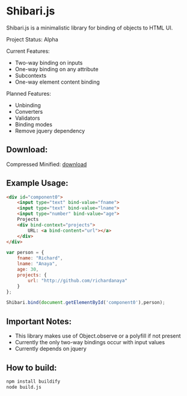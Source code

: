 Shibari.js
===

Shibari.js is a minimalistic library for binding of objects to HTML UI.

Project Status: Alpha

Current Features:
* Two-way binding on inputs
* One-way binding on any attribute
* Subcontexts
* One-way element content binding

Planned Features:
* Unbinding
* Converters
* Validators
* Binding modes
* Remove jquery dependency

Download:
----

Compressed Minified: [download](https://raw.github.com/richardanaya/Shibari.js/master/shibari.min.js)

Example Usage:
----
```HTML
<div id="component0">
    <input type="text" bind-value="fname">
    <input type="text" bind-value="lname">
    <input type="number" bind-value="age">
    Projects
    <div bind-context="projects">
        URL: <a bind-content="url"></a>
    </div>
</div>
```

```Javascript
var person = {
    fname: "Richard",
    lname: "Anaya",
    age: 30,
    projects: {
        url: "http://github.com/richardanaya"
    }
};

Shibari.bind(document.getElementById('component0'),person);
```

Important Notes:
---
* This library makes use of Object.observe or a polyfill if not present
* Currently the only two-way bindings occur with input values
* Currently depends on jquery

How to build:
---

```BASH
npm install buildify
node build.js
```

